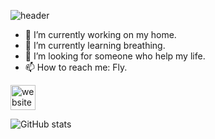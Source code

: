 ![header](https://capsule-render.vercel.app/api?type=wave&color=auto&height=300&section=header&text=capsule%20render&fontSize=90)

- 🔭 I’m currently working on my home. 
- 🌱 I’m currently learning breathing. 
- 🤔 I’m looking for someone who help my life. 
- 📫 How to reach me: Fly. 

[<img src='https://cdn.jsdelivr.net/npm/simple-icons@3.0.1/icons/icloud.svg' alt='website' height='40'>](https://moong2.github.io)

![GitHub stats](https://github-readme-stats.vercel.app/api?username=moong2&show_icons=true)  
